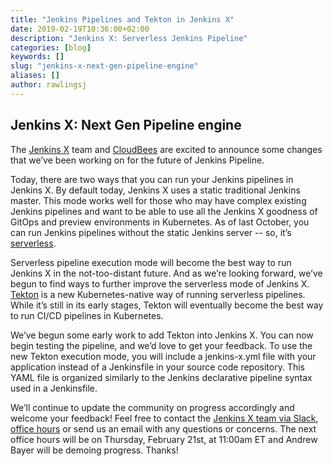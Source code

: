 ```yaml
---
title: "Jenkins Pipelines and Tekton in Jenkins X"
date: 2019-02-19T10:36:00+02:00
description: "Jenkins X: Serverless Jenkins Pipeline" 
categories: [blog]
keywords: []
slug: "jenkins-x-next-gen-pipeline-engine"
aliases: []
author: rawlingsj
---
```


## Jenkins X: Next Gen Pipeline engine

The [Jenkins X](https://jenkins-x.io/) team and [CloudBees](https://www.cloudbees.com/) are excited to announce some changes that we’ve been working on for the future of Jenkins Pipeline.

Today, there are two ways that you can run your Jenkins pipelines in Jenkins X. By default today, Jenkins X uses a static traditional Jenkins master. This mode works well for those who may have complex existing Jenkins pipelines and want to be able to use all the Jenkins X goodness of GitOps and preview environments in Kubernetes. As of last October, you can run Jenkins pipelines without the static Jenkins server -- so, it’s [serverless](https://medium.com/@jdrawlings/serverless-jenkins-with-jenkins-x-9134cbfe6870). 

Serverless pipeline execution mode will become the best way to run Jenkins X in the not-too-distant future. And as we’re looking forward, we’ve begun to find ways to further improve the serverless mode of Jenkins X. [Tekton](https://github.com/tektoncd/pipeline) is a new Kubernetes-native way of running serverless pipelines. While it’s still in its early stages, Tekton will eventually become the best way to run CI/CD pipelines in Kubernetes. 

We’ve begun some early work to add Tekton into Jenkins X. You can now begin testing the pipeline, and we’d love to get your feedback. To use the new Tekton execution mode, you will include a jenkins-x.yml file with your application instead of a Jenkinsfile in your source code repository. This YAML file is organized similarly to the Jenkins declarative pipeline syntax used in a Jenkinsfile.

We’ll continue to update the community on progress accordingly and welcome your feedback! Feel free to contact the [Jenkins X team via Slack](https://jenkins-x.io/community/#slack), [office hours](https://jenkins-x.io/community/#office-hours) or send us an email with any questions or concerns. The next office hours will be on Thursday, February 21st, at 11:00am ET and Andrew Bayer will be demoing progress. Thanks!
